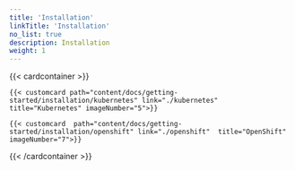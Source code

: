 ```yaml
---
title: 'Installation'
linkTitle: 'Installation'
no_list: true
description: Installation
weight: 1
---
```


{{< cardcontainer >}}

    {{< customcard path="content/docs/getting-started/installation/kubernetes" link="./kubernetes" title="Kubernetes" imageNumber="5">}}

    {{< customcard  path="content/docs/getting-started/installation/openshift" link="./openshift"  title="OpenShift" imageNumber="7">}}

{{< /cardcontainer >}}
